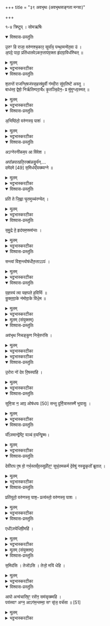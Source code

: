 +++
title = "३९ अवभृथः (अवभृथसङ्गता मन्त्राः)"

+++

१-४ त्रिष्टुप् । सोमऋषिः
<details open><summary>विश्वास-प्रस्तुतिः</summary>

उ॒रुꣳ हि राजा॒ वरु॑णश्च॒कार॒ सूर्या॑य॒ पन्था॒मन्वे॑त॒वा उ॑ ।  
अ॒पदे॒ पादा॒ प्रति॑धातवेऽकरु॒ताप॑व॒क्ता हृ॑दया॒विध॑श्चित्  ॥
</details>

<details><summary>मूलम्</summary>

उ॒रुꣳ हि राजा॒ वरु॑णश्च॒कार॒ सूर्या॑य॒ पन्था॒मन्वे॑त॒वा उ॑ ।  
अ॒पदे॒ पादा॒ प्रति॑धातवेऽकरु॒ताप॑व॒क्ता हृ॑दया॒विध॑श्चित्  ॥
</details>

<details><summary>भट्टभास्करटीका</summary>

1अवभृथार्थमन्तरेण चात्वालोत्करावुपनिष्क्रामति - उरुं हि राजेति त्रिष्टुभा ॥ वरुणो हि राजा सूर्यायान्वेतवै सूर्यमन्वेतुमनुक्रमेण गन्तुं उरुं विस्तीर्णं पन्थां पन्थानं मार्गं चकार करोति, साधुनि कर्मणि पुरुषं प्रवर्तयन् अभ्युदयेन योजयतीत्यर्थः । उ इत्यवधारणे, वरुण एव हि राजा इत्थं करोति ।   

किञ्च - स एव अपदे अपदनीयस्थाने असाधुनि कर्मणि पादा पादान् प्रतिधातवे प्रतिधातुं अकः करोति पुरुषं प्रवर्तयतीत्यर्थः । कथमित्याह - उतापवक्ता अप्यवदिता यः परोक्षे परिवदति पिशुनो यश्च हृदयाविधः प्रत्यक्षमेवाप्रियाणि वदन् हृदयादि विध्यति, वरुणेनैव हि प्रेरितस्तथातथा परुषो भवति, सोस्मान् साधुनि कर्मणि पदं कारयत्विति शेषः । अन्य आह - अपदे अनालम्बेन्तरिक्षे अन्वेतवै अनुक्रमेण गन्तुं सूर्यस्य पन्थां पन्थानमुरुं वरुणो राजा यस्माच्चकार तस्मात्सोस्माकमपि पादान् प्रतिधातुं विस्तीर्णं पन्थानं अकः करोतु अवभृथार्थमपि; यो नामापवक्ता पुरुषो हृदयाविधश्च सोस्माकमवभृथार्थं मार्गं करोतु गमनप्रतिबन्धं मा कार्षीदित्यर्थः । चकारेत्यस्य 'हि च' इति निघातप्रतिषेधः । सूर्यशब्दात्कर्मणस्सम्प्रदानत्वाच्चतुर्थी । पथ आत्वं व्यत्ययेन द्वितीयायामपि भवति । अनुपूर्वादेतेः 'तुमर्थे सेसेन्' इति तवैप्रत्ययः, 'तवै चान्तश्च युगपत्' इत्येतेस्तवैप्रत्ययान्तस्य युगपत्प्रकृतिस्वरत्वम् । 'सुपां सुलुक्' इति पादशब्दाद्द्वितीयाया आकारः । प्रतिर्पूवाद्दधातेस्तेनैव सूत्रेण तवेन्प्रत्ययः । 'तादौ च' इति गतेः प्रकृतिस्वरतम् । करोतेश्छान्दसे लुङि 'मन्त्रे घस' इति च्लेर्लुक् । हृदयं विध्यतीति हृदयविधः । क्विबन्तादकारोपजनश्छान्दसः, 'नहिवृतिवृषिव्यधिरुचिसहितनिषु क्वौ' इति पूर्वपदस्य दीर्घः । बहुवचनान्तमेव वा । चिदिति चार्थे उपमार्थे वा ॥
</details>

<details open><summary>विश्वास-प्रस्तुतिः</summary>

श॒तन्ते॑ राजन्भि॒षज॑स्स॒हस्र॑मु॒र्वी ग॑म्भी॒रा सु॑म॒तिष्टे॑ अस्तु ।  
बाध॑स्व॒ द्वेषो॒ निर्ऋ॑तिम्परा॒चैᳵ कृ॒तञ्चि॒देन॒ᳶ प्र मु॑मुग्ध्य॒स्मत्  ॥
</details>

<details><summary>मूलम्</summary>

श॒तन्ते॑ राजन्भि॒षज॑स्स॒हस्र॑मु॒र्वी ग॑म्भी॒रा सु॑म॒तिष्टे॑ अस्तु ।  
बाध॑स्व॒ द्वेषो॒ निर्ऋ॑तिम्परा॒चैᳵ कृ॒तञ्चि॒देन॒ᳶ प्र मु॑मुग्ध्य॒स्मत्  ॥
</details>

<details><summary>भट्टभास्करटीका</summary>

2अपो दृष्ट्वा यजमानं वाचयति - शतं ते राजन्निति त्रिष्टुभम् ॥ हे राजन् वरुण अपामधिष्टातः शतं बहवस्सहस्रं बहुतमाश्च ते तव भिषजः पापस्य शमनहेतवस्सन्ति, तस्मात्त्वत्प्रसादात् अस्मत्पापमपि ते शमयन्त्विति शेषः । किञ्च - उर्वी महती गम्भीरा दुरवगाहा च ते सुमतिः कल्याणी मतिरस्तु अस्मदनुग्रहपरैव सर्वदा भूयात् । 'युष्मत्तत्ततक्षुषु' इति संहितायां षत्वम् ।  
किञ्च - बाधस्व विनाशय द्वेषः द्वेष्टॄन् । विजन्ताछस् । जातौ वा एकवचनम् । द्वेषांसि रक्षःप्रभृतीनीत्यर्थः । निरृतिं च बाधस्व पराचैः पराङ्मुखीभूताम् । उच्चैरादिवदव्ययं द्रष्टव्यम् । निरृतिमिति प्रादिसमासेव्ययपूर्वपदप्रकृतिस्वरत्वम् । गतिसमासे 'तादौ च' इति गतेः प्रकतिस्वरत्वम् । किञ्च - चेदर्थे चिच्छब्दः । कृतं चिदेनः पापं अस्मत्तः प्रमुमुग्धि प्रकर्षेण मोचय । व्यत्ययेन शपश्श्लुः ॥
</details>

<details open><summary>विश्वास-प्रस्तुतिः</summary>

अ॒भिष्ठि॑तो॒ वरु॑णस्य॒ पाशः॑ ।
</details>

<details><summary>मूलम्</summary>

अ॒भिष्ठि॑तो॒ वरु॑णस्य॒ पाशः॑ ।
</details>

<details><summary>भट्टभास्करटीका</summary>

3अधितिष्ठति - अभिष्ठित इति विराजैकपदया ॥ अभिष्ठितः अभिभूय क्रान्तोस्माभिर्वरुणस्य पाशः ॥
</details>

<details open><summary>विश्वास-प्रस्तुतिः</summary>

अऽग्नेरनी॑कम॒प आ वि॑वेश ।  

अपा᳚न्नपात्प्रति॒रख्ष॑न्नसु॒र्य॑न्....    
दमे॑दमे [49] स॒मिध॑य्ँयख्ष्यग्ने  ॥
</details>

<details><summary>मूलम्</summary>

अऽग्नेरनी॑कम॒प आ वि॑वेश ।  

अपा᳚न्नपात्प्रति॒रख्ष॑न्नसु॒र्य॑न्....    
दमे॑दमे [49] स॒मिध॑य्ँयख्ष्यग्ने  ॥
</details>

<details><summary>भट्टभास्करटीका</summary>

4अप्सु बर्हिः प्रास्यति - अग्नेरनीकमिति त्रिपदया विराजा ॥ हे अपान्नपात् अपान्नप्तः चतुर्थः । 'सुबामन्त्रिते' इति पराङ्गवद्भावे षष्ठ्यामन्त्रितसमुदायस्य षाष्ठिकमामन्त्रिताद्युदात्तत्वम् । अग्नेस्तवानीकं सुखं अपः अब्रूपं आविवेश । तस्मादसुर्यं असुरस्य स्वं असुरैः क्रियमाणं यज्ञविघातं प्रतिरक्षन् प्रतिनिवारयन् तत्प्रतिनोदेनास्मान्रक्षन् दमेदमे यज्ञगृहेयज्ञगृहे यागेयाग इत्यर्थः । समिधं समित्स्थानीयं तव समिन्धनं इदं बार्हिः हे अग्ने यक्षि स्वीकुरु तेन सङ्गतो भव । सङ्गतिकरणे यजिः, लेटि 'बहुलं च्छन्दसि' इति शपो लुक् ॥
</details>

<details open><summary>विश्वास-प्रस्तुतिः</summary>

प्रति॑ ते जि॒ह्वा घृ॒तमुच्च॑रण्येत् ।
</details>

<details><summary>मूलम्</summary>

प्रति॑ ते जि॒ह्वा घृ॒तमुच्च॑रण्येत् ।
</details>

<details><summary>भट्टभास्करटीका</summary>

5तत्स्रुवाहुत्याभिजुहोति - प्रति त इति त्रिष्टुभैकपदया ॥ हे अग्ने तव जिह्वा घृतं प्रतीत्य उच्चरण्येत् उत्क्षिप्य भक्षयतु । चरण गतौ कण्ड्वादिः ॥
</details>

<details open><summary>विश्वास-प्रस्तुतिः</summary>

स॒मु॒द्रे ते॒ हृद॑यम॒फ्स्व॑न्तः ।  
</details>

<details><summary>मूलम्</summary>

स॒मु॒द्रे ते॒ हृद॑यम॒फ्स्व॑न्तः ।  
</details>

<details><summary>भट्टभास्करटीका</summary>

6अप्सु स्रुचं प्रतिष्ठापयति - समुद्र इति त्रिष्टुभैकपदया ॥ हे अग्ने तव हृदयं जुहूलक्षणं समुद्रे समुन्दनशीलास्वप्सु अन्तरपां मध्ये प्रतिष्ठापयामीति शेपः । 'ऊडिदम्' इत्यद्भ्यस्सप्तम्युदात्ता, 'उदात्तस्वरितयोः' इति ततः परस्यानुदात्तस्य संहितायां स्वरितत्वम् ॥
</details>

<details open><summary>विश्वास-प्रस्तुतिः</summary>

सन्त्वा॑ विश॒न्त्वोष॑धीरु॒ताऽऽपः॑ ।
</details>

<details><summary>मूलम्</summary>

सन्त्वा॑ विश॒न्त्वोष॑धीरु॒ताऽऽपः॑ ।
</details>

<details><summary>भट्टभास्करटीका</summary>

7तामद्भिः पूरयति - सत्वेति त्रिष्टुभैकपदया ॥ हे जुहु त्वामोषधीः ओषधयस्संविशन्तु समागच्छन्तु त्वदीयेन कर्मणां सिद्धा भवन्तु । उत अपिच आपश्च साक्षादिदानीं त्वां संविशन्तु प्राप्नुवन्तु । ओषधीरिति पूर्वत्पूर्वसवर्णदीर्घः ॥
</details>

<details open><summary>विश्वास-प्रस्तुतिः</summary>

य॒ज्ञस्य॑ त्वा यज्ञपते ह॒विर्भिः॑  ॥  
सू॒क्त॒वा॒के न॑मोवा॒के वि॑धे॒म ॥
</details>

<details><summary>मूलम्</summary>

य॒ज्ञस्य॑ त्वा यज्ञपते ह॒विर्भिः॑  ॥  
सू॒क्त॒वा॒के न॑मोवा॒के वि॑धे॒म ॥
</details>

<details><summary>भट्टभास्करटीका</summary>

8ता अप्सु जुहोति - यज्ञस्येति द्विपदया त्रिष्टुभा ॥ हे यज्ञपते यजमान यज्ञस्य सूक्तवाके सूक्तवाकप्रतिष्ठे फले नमोवाके नमोवाकप्रतिष्ठे फले त्वां विधेम स्थापयामः । स्थापनकर्मात्र विदधातिः । हविर्भिराभिरद्बिः अप्सु हूयमानाभिः विधेमेति ॥
</details>



<details><summary>मूलम् (संयुक्तम्)</summary>

अव॑भृथ निचङ्कुण निचे॒रुर॑सि निचङ्कु॒णाव॑ दे॒वैर्दे॒वकृ॑त॒मेनो॑ऽया॒डव॒ मर्त्यै॒र्मर्त्य॑कृतमु॒रोरा नो॑ देव रि॒षस्पा॑हि 
</details>

<details open><summary>विश्वास-प्रस्तुतिः</summary>

अव॑भृथ निचङ्कुण निचे॒रुर॑सि ।
</details>

<details><summary>मूलम्</summary>

अव॑भृथ निचङ्कुण निचे॒रुर॑सि ।
</details>

<details><summary>भट्टभास्करटीका</summary>

9अप्सु अवभृथद्रव्याण्यवकिरति - अवभृथेति । अतः पराणि यजूंषि ॥ अवभ्रियन्ते उत्सृज्यन्ते कानि चिद्द्रव्याण्यस्मिन्नित्यवभृथः कर्मविशेषः । 'अवे भृञः' इति क्थन्प्रत्ययः । हे अवभृथ । कर्मण इदमामन्त्रणम्, तदभिमानिन्या देवताया वा वरुणस्य । हे निचङ्कुण नीचैः क्वणति शब्दं करोति अवकीर्णद्रव्यद्वारेणेति निचङ्कुणः । कुणतेर्यङ्लुगन्तात्पचाद्यचि छान्दसं सम्प्रसारणम्, कुण शब्दोपकरणयोः, इत्यस्माद्वा, 'न धातुलोप आर्धधातुके' इति गुणाभावः । 'घञर्थे कविधानम्' । इति वाधिकरणे कः, निभृतशब्दकरद्रव्याधिकरणत्वात् । निचेरुरसि निभृतं चरसीति निभृतं वा चरर्त्यस्मिन्नित्यौणादिके उप्रत्यये छान्दसमेत्वम् । अत्वरं क्रियमाणोसीत्यर्थः, निगूढचरद्रव्याभिप्रायं वा ।  

नि॒च॒ङ्कु॒णाव॑  दे॒वैर्दे॒वकृ॑त॒मेनो॑ऽया॒डव॒ मर्त्यै॒र्मर्त्य॑कृतम् ।
</details>

<details><summary>भट्टभास्करटीका</summary>

किञ्च - हे निचङ्कुण । व्याख्यातम् ।

- निचङ्कुण नीचैः क्वणति शब्दं करोति अवकीर्णद्रव्यद्वारेणेति निचङ्कुणः । कुणतेर्यङ्लुगन्तात्पचाद्यचि छान्दसं सम्प्रसारणम्, कुण शब्दोपकरणयोः, इत्यस्माद्वा, 'न धातुलोप आर्धधातुके' इति गुणाभावः । 'घञर्थे कविधानम्' । इति वाधिकरणे कः, निभृतशब्दकरद्रव्याधिकरणत्वात् ।

 तिरोहितद्रव्याभिप्रायम् । यद्वा - कण निमीलने, छान्दसमुत्वम् । कण गतौ वा । यन्नाम किञ्चिद्देवकृतं देवेषु कृतमस्माभिरेनः पापं सम्यगनुष्ठानाभावनिमित्तम् । सप्तमीपूर्वपदप्रकृतिस्वरत्वम् । तत्सर्वं देवैस्सह अवायाट् अवाक्षीः अवयज विनाशयेत्यर्थः । अवयजिर्विनाशे वर्तते । यच्च मर्त्यकृतं मर्त्येष्पु कृतं पापम् । पूर्ववत्स्वरः । तच्च मर्त्यैस्सहावयज । यजेश्छान्दसे लुङि सिचिवृद्धौ 'बहुळं छन्दसि' इति तदभावः ।
</details>

<details open><summary>विश्वास-प्रस्तुतिः</summary>

उ॒रोरा नो॑ देव रि॒षस्पा॑हि ।
</details>

<details><summary>मूलम्</summary>

उ॒रोरा नो॑ देव रि॒षस्पा॑हि ।
</details>

<details><summary>भट्टभास्करटीका</summary>

किञ्च - हे देव उरोर्विस्तीर्णात् रिषः हिंसितूः हिंसायां वा । रिषेः क्विबन्तात् 'सावेकाचः' इति पंचम्या उदात्तत्वम्, ऽपातौ च बहुळम्' इति तस्यास्संहितायां सत्वम् । ततो नः अस्मानापाहि परिपाहि ॥
</details>

<details open><summary>विश्वास-प्रस्तुतिः</summary>

सुमि॒त्रा न॒ आप॒ ओष॑धयः [50] सन्तु दुर्मि॒त्रास्तस्मै॑ भूयासुः ।  
</details>

<details><summary>मूलम्</summary>

सुमि॒त्रा न॒ आप॒ ओष॑धयः [50] सन्तु दुर्मि॒त्रास्तस्मै॑ भूयासुः ।  
</details>

<details><summary>भट्टभास्करटीका</summary>

10अञ्जलिनाऽप उपवहति - सुमित्रा इति ॥ आप ओषधयश्च नः अस्मभ्यं सुमित्रास्सन्तु शोभनं मित्रं यासाम् । 'नञ्सुभ्याम्' इत्युत्तरपदान्तोदात्तत्वम् ॥
</details>

<details open><summary>विश्वास-प्रस्तुतिः</summary>

र्यो᳚ऽस्मान्द्वेष्टि॒ यञ्च॑ व॒यन्द्वि॒ष्मः।
</details>

<details><summary>मूलम्</summary>

र्यो᳚ऽस्मान्द्वेष्टि॒ यञ्च॑ व॒यन्द्वि॒ष्मः।
</details>

<details><summary>भट्टभास्करटीका</summary>

11द्वेष्टारं द्वेष्यं च प्रतिरुक्षति – दुष्टं मित्रं मित्रवद्वर्तमानं यासाम् । छान्दसमन्तोदात्तत्वम् ॥
</details>

<details open><summary>विश्वास-प्रस्तुतिः</summary>

देवी॑राप ए॒ष वो॒ गर्भ॒स्तव्ँव॒स्सुप्री॑त॒ꣳ॒ सुभृ॑तमकर्म दे॒वेषु॑ नस्सु॒कृतो᳚ ब्रूतात् ।
</details>

<details><summary>मूलम्</summary>

देवी॑राप ए॒ष वो॒ गर्भ॒स्तव्ँव॒स्सुप्री॑त॒ꣳ॒ सुभृ॑तमकर्म दे॒वेषु॑ नस्सु॒कृतो᳚ ब्रूतात् ।
</details>

<details><summary>भट्टभास्करटीका</summary>

12ऋजीषमप्सु प्लावयति - देवीराप इति ॥ हे देवीः देव्यः पः । पूर्ववद्दीर्घः, 'विभाषितं विशेषवचने बहुवचनम्' इति प्रथमस्याविद्यमानवत्त्वनिषेधाद्द्वितीयं निहन्यते । एष ऋजीषाख्यो वो युष्माकं गर्भः युष्मत्प्रभवः । अतस्तं वः युष्मदर्थं सुप्रीतं युष्माकं सर्वलोकस्य अतिशयेन प्रीतिकरं सुभृतं सुष्ठु गुप्तं च अकर्म कृतवन्तो वयम् । 'मन्त्रे घस' इति च्लेर्लुक्, 'गतिरनन्तरः' इति गतेः प्रकृतिस्वरत्वम् । अतोस्मानपि यूयं देवेषु सुकृतस्स्ष्ठुकर्म कृतवन्तो ब्रूतात् ब्रूत । 'तस्य तात्' इति तादादेशः ॥
</details>

<details open><summary>विश्वास-प्रस्तुतिः</summary>

प्रति॑युतो॒ वरु॑णस्य॒ पाश॒ᳶ प्रत्य॑स्तो॒ वरु॑णस्य॒ पाशः ।
</details>

<details><summary>मूलम्</summary>

प्रति॑युतो॒ वरु॑णस्य॒ पाश॒ᳶ प्रत्य॑स्तो॒ वरु॑णस्य॒ पाशः ।
</details>

<details><summary>भट्टभास्करटीका</summary>

13अपामन्तं प्रतियौति - प्रतियुत इति ॥ प्रतियुतः प्रत्येकं पृथक्कृतः वरुणस्य पाशः । पृथक्कृत्य च प्रत्यस्तः प्रतिक्षिप्तः विनाशित इत्यर्थः । पूर्ववद्गतेः प्रकृतिस्वरत्वम् ॥
</details>

<details open><summary>विश्वास-प्रस्तुतिः</summary>

एधो᳚ऽस्येधिषी॒महि॑ ।
</details>

<details><summary>मूलम्</summary>

एधो᳚ऽस्येधिषी॒महि॑ ।
</details>

<details><summary>भट्टभास्करटीका</summary>

14प्रपथे समिधः कुर्वते - एधोसीति ॥ हे समित् एधोसि एधनी वर्धनी त्वमस्यग्नेः । अतस्तादृश्या त्वया वयमपि एधिषीमहि वृद्धिं प्राप्नुयामः । यद्वा - तादृश्या त्वया अग्निं वर्धयेम ॥
</details>



<details><summary>मूलम् (संयुक्तम्)</summary>

स॒मिद॑सि॒ तेजो॑ऽसि॒ तेजो॒ मयि॑ धेहि 
</details>

<details open><summary>विश्वास-प्रस्तुतिः</summary>

स॒मिद॑सि ।
तेजो॑ऽसि ।
तेजो॒ मयि॑ धेहि ।
</details>

<details><summary>मूलम्</summary>

स॒मिद॑सि ।
तेजो॑ऽसि ।
तेजो॒ मयि॑ धेहि ।
</details>

<details><summary>भट्टभास्करटीका</summary>

15आहवनीये समिधमभ्यादधाति - समिदिति ॥ समित्समिन्धनी सन्दीपनी त्वमग्नेरसि । तस्मात्तेजोसि तेजस्साधनमग्नेरसि । तादृशी सा त्वम्मय्यपि तेजो धेहि स्थापय ॥
</details>

<details open><summary>विश्वास-प्रस्तुतिः</summary>

आपो अन्व॑चारिष॒ꣳ॒ रसे॑न॒ सम॑सृख्ष्महि ।  
पय॑स्वाꣳ अग्न॒ आऽग॑म॒न्तम्मा॒ सꣳ सृ॑ज॒ वर्च॑सा ॥ [51]  
</details>

<details><summary>मूलम्</summary>

आपो अन्व॑चारिष॒ꣳ॒ रसे॑न॒ सम॑सृख्ष्महि ।  
पय॑स्वाꣳ अग्न॒ आऽग॑म॒न्तम्मा॒ सꣳ सृ॑ज॒ वर्च॑सा ॥ [51]  
</details>

<details><summary>भट्टभास्करटीका</summary>

16आहवनीयमुपतिष्ठते - अप इत्यनुष्टुभा ॥ हे अग्ने अपः कर्म । व्यत्ययेनान्तोदात्तत्वम् । अप्शब्द एव वा कर्मणि वर्तते । 'ऊडिदम्' इति शस उदात्तत्वम् । अपोवभृथाख्यं कर्मान्वचारिषमानुपूर्व्येण कृतवानस्मि । अतो वयं सर्वेपि रसेन फलेन समसृक्ष्महि सङ्गतास्स्मः । वचनव्यत्ययो वा, समसृक्ष्महि । सङ्गतोस्मि । 'लिङ्सिचावात्मनेपदेषु' इति सिचः कित्वम् । हे अग्ने पयस्वानन्नवान् हविर्भिस्तद्वान् त्वामागममागतोस्मि । 'आतोटि नित्यम्' इति संहितायां रुत्वम् । तस्मात्त्वां प्राप्तं मा संसृज संयोजय वर्चसा बलेन ॥

इति चतुर्थे एकोनचत्वारिंशोनुवाकः॥
</details>
